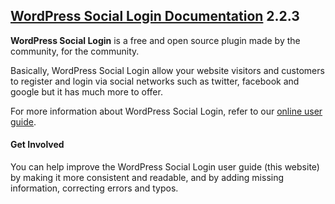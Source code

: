 ## [WordPress Social Login Documentation](http://miled.github.io/wordpress-social-login/) 2.2.3
 
**WordPress Social Login** is a free and open source plugin made by the community, for the community.

Basically, WordPress Social Login allow your website visitors and customers to register and login via social networks such as twitter, facebook and google but it has much more to offer.

For more information about WordPress Social Login, refer to our [online user guide](http://miled.github.io/wordpress-social-login/).

#### Get Involved

You can help improve the WordPress Social Login user guide (this website) by making it more consistent and readable, and by adding missing information, correcting errors and typos.